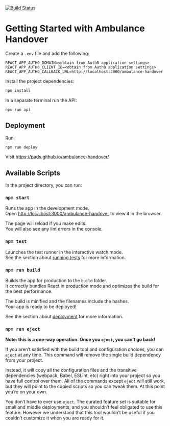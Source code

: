 [![Build Status](https://app.travis-ci.com/pads/ambulance-handover.svg?token=zEWqqu5F4Yzg8D3FmEL2&branch=main)](https://app.travis-ci.com/pads/ambulance-handover)

# Getting Started with Ambulance Handover

Create a `.env` file and add the following:

```
REACT_APP_AUTH0_DOMAIN=<obtain from Auth0 application settings>
REACT_APP_AUTH0_CLIENT_ID=<obtain from Auth0 application settings>
REACT_APP_AUTH0_CALLBACK_URL=http://localhost:3000/ambulance-handover
```

Install the project dependencies:

```bash
npm install
```

In a separate terminal run the API:

```bash
npm run api
```

## Deployment

Run

```bash
npm run deploy
```

Visit https://pads.github.io/ambulance-handover/

## Available Scripts

In the project directory, you can run:

### `npm start`

Runs the app in the development mode.\
Open [http://localhost:3000/ambulance-handover](http://localhost:3000/ambulance-handover) to view it in the browser.

The page will reload if you make edits.\
You will also see any lint errors in the console.

### `npm test`

Launches the test runner in the interactive watch mode.\
See the section about [running tests](https://facebook.github.io/create-react-app/docs/running-tests) for more information.

### `npm run build`

Builds the app for production to the `build` folder.\
It correctly bundles React in production mode and optimizes the build for the best performance.

The build is minified and the filenames include the hashes.\
Your app is ready to be deployed!

See the section about [deployment](https://facebook.github.io/create-react-app/docs/deployment) for more information.

### `npm run eject`

**Note: this is a one-way operation. Once you `eject`, you can’t go back!**

If you aren’t satisfied with the build tool and configuration choices, you can `eject` at any time. This command will remove the single build dependency from your project.

Instead, it will copy all the configuration files and the transitive dependencies (webpack, Babel, ESLint, etc) right into your project so you have full control over them. All of the commands except `eject` will still work, but they will point to the copied scripts so you can tweak them. At this point you’re on your own.

You don’t have to ever use `eject`. The curated feature set is suitable for small and middle deployments, and you shouldn’t feel obligated to use this feature. However we understand that this tool wouldn’t be useful if you couldn’t customize it when you are ready for it.
